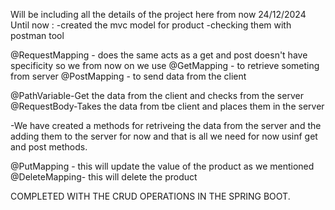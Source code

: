 Will be including all the details of the project here from now 24/12/2024 
Until now :
-created the mvc model for product
-checking them with postman tool 

@RequestMapping - does the same  acts as a get and post doesn't have specificity so we from now on we use 
@GetMapping - to retrieve someting from server 
@PostMapping - to send data from the client 

@PathVariable-Get the data from the client and checks from the server 
@RequestBody-Takes the data from tbe client and places them in the server 

-We have created a methods for retriveing the data from the server and the adding them to the server for now and that is all we need for now usinf get and post methods.

@PutMapping - this will update the value of the product as we mentioned 
@DeleteMapping- this will delete the product 

COMPLETED WITH THE CRUD OPERATIONS IN THE SPRING BOOT.
